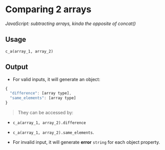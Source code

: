 # Comparing 2 arrays
*JavaScript: subtracting arrays, kinda the opposite of concat()*

## Usage

`c_a(array_1, array_2)`

## Output

- For valid inputs, it will generate an object:
```javascript
{
  "difference": [array type],
  "same_elements": [array type]
}
```
 > They can be accessed by:
  - `c_a(array_1, array_2).difference`
  - `c_a(array_1, array_2).same_elements`.

- For invalid input, it will generate **error** `string` for each object property.
